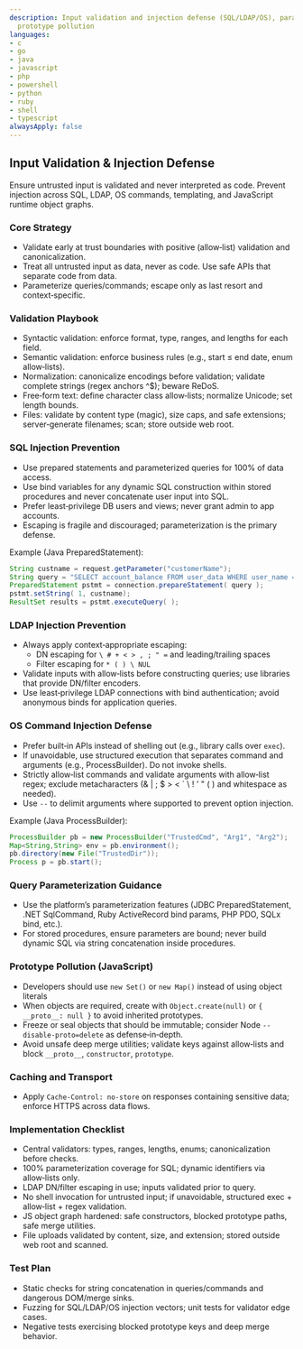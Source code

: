 ```yaml
---
description: Input validation and injection defense (SQL/LDAP/OS), parameterization,
  prototype pollution
languages:
- c
- go
- java
- javascript
- php
- powershell
- python
- ruby
- shell
- typescript
alwaysApply: false
---
```


## Input Validation & Injection Defense

Ensure untrusted input is validated and never interpreted as code. Prevent injection across SQL, LDAP, OS commands, templating, and JavaScript runtime object graphs.

### Core Strategy
- Validate early at trust boundaries with positive (allow‑list) validation and canonicalization.
- Treat all untrusted input as data, never as code. Use safe APIs that separate code from data.
- Parameterize queries/commands; escape only as last resort and context‑specific.

### Validation Playbook
- Syntactic validation: enforce format, type, ranges, and lengths for each field.
- Semantic validation: enforce business rules (e.g., start ≤ end date, enum allow‑lists).
- Normalization: canonicalize encodings before validation; validate complete strings (regex anchors ^$); beware ReDoS.
- Free‑form text: define character class allow‑lists; normalize Unicode; set length bounds.
- Files: validate by content type (magic), size caps, and safe extensions; server‑generate filenames; scan; store outside web root.

### SQL Injection Prevention
- Use prepared statements and parameterized queries for 100% of data access.
- Use bind variables for any dynamic SQL construction within stored procedures and never concatenate user input into SQL.
- Prefer least‑privilege DB users and views; never grant admin to app accounts.
- Escaping is fragile and discouraged; parameterization is the primary defense.

Example (Java PreparedStatement):
```java
String custname = request.getParameter("customerName");
String query = "SELECT account_balance FROM user_data WHERE user_name = ? ";  
PreparedStatement pstmt = connection.prepareStatement( query );
pstmt.setString( 1, custname);
ResultSet results = pstmt.executeQuery( );
```

### LDAP Injection Prevention
- Always apply context‑appropriate escaping:
  - DN escaping for `\ # + < > , ; " =` and leading/trailing spaces
  - Filter escaping for `* ( ) \ NUL`
- Validate inputs with allow‑lists before constructing queries; use libraries that provide DN/filter encoders.
- Use least‑privilege LDAP connections with bind authentication; avoid anonymous binds for application queries.

### OS Command Injection Defense
- Prefer built‑in APIs instead of shelling out (e.g., library calls over `exec`).
- If unavoidable, use structured execution that separates command and arguments (e.g., ProcessBuilder). Do not invoke shells.
- Strictly allow‑list commands and validate arguments with allow‑list regex; exclude metacharacters (& | ; $ > < ` \ ! ' " ( ) and whitespace as needed).
- Use `--` to delimit arguments where supported to prevent option injection.

Example (Java ProcessBuilder):
```java
ProcessBuilder pb = new ProcessBuilder("TrustedCmd", "Arg1", "Arg2");
Map<String,String> env = pb.environment();
pb.directory(new File("TrustedDir"));
Process p = pb.start();
```

### Query Parameterization Guidance
- Use the platform’s parameterization features (JDBC PreparedStatement, .NET SqlCommand, Ruby ActiveRecord bind params, PHP PDO, SQLx bind, etc.).
- For stored procedures, ensure parameters are bound; never build dynamic SQL via string concatenation inside procedures.

### Prototype Pollution (JavaScript)
- Developers should use `new Set()` or `new Map()` instead of using object literals
- When objects are required, create with `Object.create(null)` or `{ __proto__: null }` to avoid inherited prototypes.
- Freeze or seal objects that should be immutable; consider Node `--disable-proto=delete` as defense‑in‑depth.
- Avoid unsafe deep merge utilities; validate keys against allow‑lists and block `__proto__`, `constructor`, `prototype`.

### Caching and Transport
- Apply `Cache-Control: no-store` on responses containing sensitive data; enforce HTTPS across data flows.

### Implementation Checklist
- Central validators: types, ranges, lengths, enums; canonicalization before checks.
- 100% parameterization coverage for SQL; dynamic identifiers via allow‑lists only.
- LDAP DN/filter escaping in use; inputs validated prior to query.
- No shell invocation for untrusted input; if unavoidable, structured exec + allow‑list + regex validation.
- JS object graph hardened: safe constructors, blocked prototype paths, safe merge utilities.
- File uploads validated by content, size, and extension; stored outside web root and scanned.

### Test Plan
- Static checks for string concatenation in queries/commands and dangerous DOM/merge sinks.
- Fuzzing for SQL/LDAP/OS injection vectors; unit tests for validator edge cases.
- Negative tests exercising blocked prototype keys and deep merge behavior.
